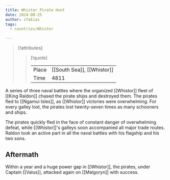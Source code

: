 ```yaml
---
title: Whistor Pirate Hunt
date: 2024-08-25
author: sfakias
tags:
  - countries/Whistor

---
```

> [!attributes]
> 
> > [!quote]
> >
> > | | |
> > | --- | --- |
> > | Place | [[South Sea]], [[Whistor]] |
> > | Time | 4811 |

A series of three naval battles where the organized [[Whistor]] fleet of [[King Raldon]] chased the pirate ships and destroyed them. The pirates fled to [[Ngamui Isles]], as [[Whistor]] victories were overwhelming. For every galley lost, the pirates lost twenty-seven times as many schooners and ships.

The pirates quickly fled in the face of constant danger of overwhelming defeat, while [[Whistor]]'s galleys soon accompanied all major trade routes. Raldon took an active part in all the naval battles with his flagship and his two sons.

## Aftermath

Within a year and a huge power gap in [[Whistor]], the pirates, under Captain [[Valus]], attacked again on [[Malgoryn]] with success.